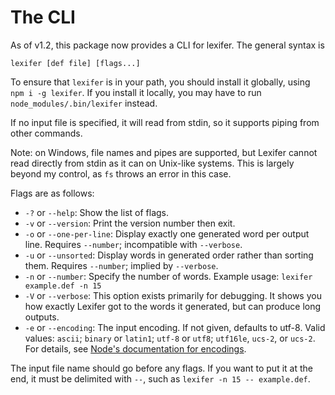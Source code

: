 # The CLI

As of v1.2, this package now provides a CLI for lexifer. The general syntax is

```
lexifer [def file] [flags...]
```

To ensure that `lexifer` is in your path, you should install it globally, using
`npm i -g lexifer`. If you install it locally, you may have to run
`node_modules/.bin/lexifer` instead.

If no input file is specified, it will read from stdin, so it supports piping
from other commands.

Note: on Windows, file names and pipes are supported, but Lexifer cannot read
directly from stdin as it can on Unix-like systems. This is largely beyond my
control, as `fs` throws an error in this case.

Flags are as follows:

- `-?` or `--help`: Show the list of flags.
- `-v` or `--version`: Print the version number then exit.
- `-o` or `--one-per-line`: Display exactly one generated word per output line.
Requires `--number`; incompatible with `--verbose`.
- `-u` or `--unsorted`: Display words in generated order rather than sorting
them. Requires `--number`; implied by `--verbose`.
- `-n` or `--number`: Specify the number of words. Example usage:
`lexifer example.def -n 15`
- `-V` or `--verbose`: This option exists primarily for debugging. It shows you
how exactly Lexifer got to the words it generated, but can produce long outputs.
- `-e` or `--encoding`: The input encoding. If not given, defaults to utf-8.
Valid values: `ascii`; `binary` or `latin1`; `utf-8` or `utf8`; `utf16le`,
`ucs-2`, or `ucs-2`. For details, see [Node's documentation for encodings][1].

The input file name should go before any flags. If you want to put it at the
end, it must be delimited with `--`, such as `lexifer -n 15 -- example.def`.

[1]: https://nodejs.org/api/buffer.html#buffers-and-character-encodings
